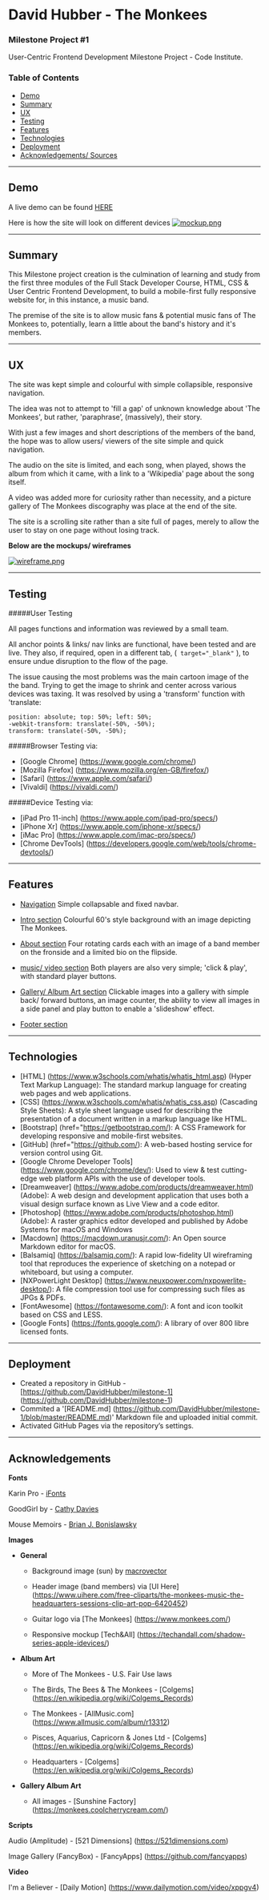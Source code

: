 # David Hubber - The Monkees

### Milestone Project #1

User-Centric Frontend Development Milestone Project - Code Institute.

### Table of Contents

-   [Demo](https://github.com/DavidHubber/milestone-1/blob/master/README.md#Demo)
-   [Summary](https://github.com/DavidHubber/milestone-1/blob/master/README.md#Summary)
-   [UX](https://github.com/DavidHubber/milestone-1/blob/master/README.md#UX)
-   [Testing](https://github.com/DavidHubber/milestone-1/blob/master/README.md#Testing)
-   [Features](https://github.com/DavidHubber/milestone-1/blob/master/README.md#Features)
-   [Technologies](https://github.com/DavidHubber/milestone-1/blob/master/README.md#Technologies)
-   [Deployment](https://github.com/DavidHubber/milestone-1/blob/master/README.md#Deployment)
-   [Acknowledgements/ Sources](https://github.com/DavidHubber/milestone-1/blob/master/README.md#Acknowledgements)

----------

## Demo

A live demo can be found [HERE](https://davidhubber.github.io/milestone-1/index.html)

Here is how the site will look on different devices [![mockup.png](https://i.postimg.cc/fRbW6FPY/mockup.png)](https://postimg.cc/qz9dKm47)

----------

## Summary



This Milestone project creation is the culmination of learning and study from the first three modules of the Full Stack Developer Course, HTML, CSS & User Centric Frontend Development, to build a mobile-first fully responsive website for, in this instance, a music band.

The premise of the site is to allow music fans & potential music fans of The Monkees to, potentially, learn a little about the band's history and it's members.

----------

## UX

The site was kept simple and colourful with simple collapsible, responsive navigation.

The idea was not to attempt to 'fill a gap' of unknown knowledge about 'The Monkees', but rather, 'paraphrase’, (massively), their story.

With just a few images and short descriptions of the members of the band, the hope was to allow users/ viewers of the site simple and quick navigation.

The audio on the site is limited, and each song, when played, shows the album from which it came, with a link to a 'Wikipedia' page about the song itself.

A video was added more for curiosity rather than necessity, and a picture gallery of The Monkees discography was place at the end of the site.

The site is a scrolling site rather than a site full of pages, merely to allow the user to stay on one page without losing track.


**Below are the mockups/ wireframes**

[![wireframe.png](https://i.postimg.cc/zfnnRsX9/wireframe.png)](https://postimg.cc/Nyjy3PX4)

----------

## Testing

#####User Testing

All pages functions and information was reviewed by a small team. 

All anchor points & links/ nav links are functional, have been tested and are live. They also, if required, open in a different tab, (```
target="_blank"```
), to ensure undue disruption to the flow of the page. 


The issue causing the most problems was the main cartoon image of the the band. Trying to get the image to shrink and center across various devices was taxing. It was resolved by using a 'transform' function with 'translate:

```
position: absolute; top: 50%; left: 50%;
-webkit-transform: translate(-50%, -50%);
transform: translate(-50%, -50%);
```


#####Browser Testing via:

 - [Google Chrome] (https://www.google.com/chrome/)
 - [Mozilla Firefox] (https://www.mozilla.org/en-GB/firefox/)
 - [Safari] (https://www.apple.com/safari/)
 - [Vivaldi] (https://vivaldi.com/)

#####Device Testing via:

 - [iPad Pro 11-inch] (https://www.apple.com/ipad-pro/specs/)
 - [iPhone Xr] (https://www.apple.com/iphone-xr/specs/)
 - [iMac Pro] (https://www.apple.com/imac-pro/specs/)
 - [Chrome DevTools] (https://developers.google.com/web/tools/chrome-devtools/)

----------

## Features

 - [Navigation](https://davidhubber.github.io/milestone-1/index.html#pageTop)
Simple collapsable and fixed navbar.

 - [Intro section](https://davidhubber.github.io/milestone-1/index.html#pageTop)
Colourful 60's style background with an image depicting The Monkees.

 - [About section](https://davidhubber.github.io/milestone-1/index.html#band) 
Four rotating cards each with an image of a band member on the fronside and a limited bio on the flipside. 

 - [music/ video section](https://davidhubber.github.io/milestone-1/index.html#audio)
 Both players are also very simple; 'click & play', with standard player buttons.

 - [Gallery/ Album Art section](https://davidhubber.github.io/milestone-1/index.html#albumArt)
Clickable images into a gallery with simple back/ forward buttons, an image counter, the ability to view all images in a side panel and play button to enable a 'slideshow' effect.

 - [Footer section](https://valenovi76.github.io/DeliveryExcellence/contact.html)

----------

## Technologies

* [HTML] (https://www.w3schools.com/whatis/whatis_html.asp) (Hyper Text Markup Language): The standard markup language for creating web pages and web applications.
* [CSS] (https://www.w3schools.com/whatis/whatis_css.asp) (Cascading Style Sheets): A style sheet language used for describing the presentation of a document written in a markup language like HTML. 
* [Bootstrap] (href="https://getbootstrap.com/): A CSS Framework for developing responsive and mobile-first websites.
* [GitHub] (href="https://github.com/): A web-based hosting service for version control using Git.
* [Google Chrome Developer Tools] (https://www.google.com/chrome/dev/): Used to view & test cutting-edge web platform APIs with the use of developer tools.
* [Dreamweaver] (https://www.adobe.com/products/dreamweaver.html) (Adobe): A web design and development application that uses both a visual design surface known as Live View and a code editor.
* [Photoshop] (https://www.adobe.com/products/photoshop.html) (Adobe): A raster graphics editor developed and published by Adobe Systems for macOS and Windows
* [Macdown] (https://macdown.uranusjr.com/): An Open source Markdown editor for macOS.
* [Balsamiq] (https://balsamiq.com/): A rapid low-fidelity UI wireframing tool that reproduces the experience of sketching on a notepad or whiteboard, but using a computer.
* [NXPowerLight Desktop] (https://www.neuxpower.com/nxpowerlite-desktop/): A file compression tool use for compressing such files as JPGs & PDFs.
* [FontAwesome] (https://fontawesome.com/): A font and icon toolkit based on CSS and LESS.
* [Google Fonts] (https://fonts.google.com/): A library of over 800 libre licensed fonts.

----------

## Deployment

- Created a repository in GitHub - [https://github.com/DavidHubber/milestone-1] (https://github.com/DavidHubber/milestone-1)
- Commited a '[README.md] (https://github.com/DavidHubber/milestone-1/blob/master/README.md)' Markdown file and uploaded initial commit.
- Activated GitHub Pages via the repository’s settings.

----------

## Acknowledgements

**Fonts**

Karin Pro - [iFonts](https://ifonts.xyz/karin-pro-font.html)

GoodGirl by - [Cathy Davies](https://www.fontspace.com/cathy-davies)

Mouse Memoirs - [Brian J. Bonislawsky](https://www.1001fonts.com/search.html?search=MOUSE+MEMOIRS&x=0&y=0)

**Images**

- **General**

	- Background image (sun) by
[macrovector](http://www.freepik.com")

	- Header image (band members) via [UI Here] (https://www.uihere.com/free-cliparts/the-monkees-music-the-headquarters-sessions-clip-art-pop-6420452)

	- Guitar logo via [The Monkees] (https://www.monkees.com/)

	- Responsive mockup [Tech&All] (https://techandall.com/shadow-series-apple-idevices/)

- **Album Art**

	- More of The Monkees - U.S. Fair Use laws

	- The Birds, The Bees & The Monkees - [Colgems] (https://en.wikipedia.org/wiki/Colgems_Records)

	- The Monkees - [AllMusic.com] (https://www.allmusic.com/album/r13312)

	- Pisces, Aquarius, Capricorn & Jones Ltd - [Colgems] (https://en.wikipedia.org/wiki/Colgems_Records)

	- Headquarters - [Colgems] (https://en.wikipedia.org/wiki/Colgems_Records)

- **Gallery Album Art**

	- All images - [Sunshine Factory] (https://monkees.coolcherrycream.com/)


**Scripts**

Audio (Amplitude) - [521 Dimensions] (https://521dimensions.com)

Image Gallery (FancyBox) - [FancyApps] (https://github.com/fancyapps)



**Video**

I'm a Believer - [Daily Motion] (https://www.dailymotion.com/video/xppgv4)